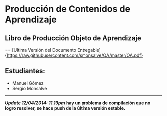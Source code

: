 # Producción de Contenidos de Aprendizaje
## Libro de Producción Objeto de Aprendizaje
==
[Ultima Versión del Documento Entregable]{https://raw.githubusercontent.com/smonsalve/OA/master/OA.pdf}

## Estudiantes: 

+ Manuel Gómez
+ Sergio Monsalve
___

**_Update 12/04/2014: 11.19pm_**
**hay un problema de compilación que no logro resolver, se hace push de la última versión estable.**